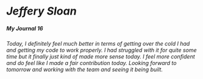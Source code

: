 # ***Jeffery Sloan***
##### **My Journal** 16

###### Today, I definitely feel much better in terms of getting over the cold I had and getting my code to work properly. I had struggled with it for quite some time but it finally just kind of made more sense today. I feel more confident and do feel like I made a fair contribution today. Looking forward to tomorrow and working with the team and seeing it being built.
